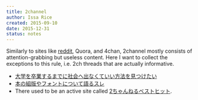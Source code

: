 ```yaml
---
title: 2channel
author: Issa Rice
created: 2015-09-10
date: 2015-12-31
status: notes
---
```


Similarly to sites like
[reddit](http://info.cognitomentoring.org/wiki/Using_reddit), Quora, and
4chan, 2channel mostly consists of attention-grabbing but useless
content.  Here I want to collect the exceptions to this rule, i.e. 2ch
threads that are actually informative.

- [大学を卒業するまでに社会へ出なくていい方法を見つけたい](http://hello.2ch.net/test/read.cgi/campus/1439801445/)
- [本の組版やフォントについて語るスレ](http://book3.2ch.net/test/read.cgi/books/1091743113/)
- There used to be an active site called [2ちゃんねるベストヒット](http://yet.s61.xrea.com/mt/).
